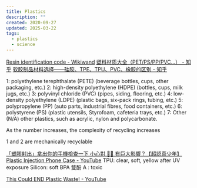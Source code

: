 ```yaml
---
title: Plastics
description: ""
created: 2020-09-27
updated: 2025-03-22
tags:
  - plastics
  - science
---
```


[Resin identification code - Wikiwand](https://www.wikiwand.com/en/articles/Resin_identification_code)
[塑料材质大全（PET/PS/PP/PVC...） - 知乎](https://zhuanlan.zhihu.com/p/55014302)
[软胶制品材料选择——硅胶、TPE、TPU、PVC、橡胶的区别 - 知乎](https://zhuanlan.zhihu.com/p/56770337)

1: polyethylene terephthalate (PETE) (beverage bottles, cups, other packaging, etc.)
2: high-density polyethylene (HDPE) (bottles, cups, milk jugs, etc.)
3: polyvinyl chloride (PVC) (pipes, siding, flooring, etc.)
4: low-density polyethylene (LDPE) (plastic bags, six-pack rings, tubing, etc.)
5: polypropylene (PP) (auto parts, industrial fibres, food containers, etc.)
6: polystyrene (PS) (plastic utensils, Styrofoam, cafeteria trays, etc.)
7: Other (N/A) other plastics, such as acrylic, nylon and polycarbonate.

As the number increases, the complexity of recycling increases

1 and 2 are mechanically recyclable

[「塑膠射出」拿出你的手機檢查一下 小心對 🐤🐤 有巨大影響？【超認真少年】Plastic Injection Phone Case - YouTube](https://www.youtube.com/watch?v=io2A5eksdcY)
TPU: clear, soft, yellow after UV exposure
Silicon: soft
BPA 雙酚 A : toxic

[This Could END Plastic Waste! - YouTube](https://www.youtube.com/watch?v=nH-Cr0nSYfI)
